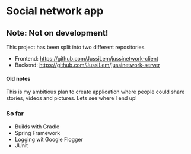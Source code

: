# Social network app
## Note: Not on development!
This project has been split into two different repositories.
* Frontend: https://github.com/JussiLem/jussinetwork-client
* Backend: https://github.com/JussiLem/jussinetwork-server

#### Old notes
This is my ambitious plan to create application where people could share stories,
videos and pictures. Lets see where I end up!

### So far
- Builds with Gradle
- Spring Framework
- Logging wit Google Flogger
- JUnit